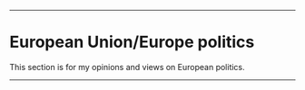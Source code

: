 
***

# European Union/Europe politics

This section is for my opinions and views on European politics.

***

